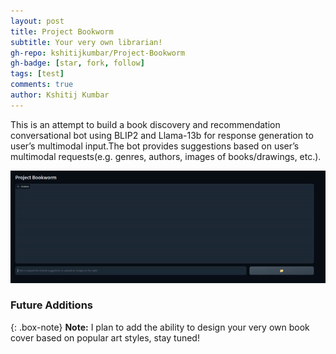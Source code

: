 ```yaml
---
layout: post
title: Project Bookworm
subtitle: Your very own librarian!
gh-repo: kshitijkumbar/Project-Bookworm
gh-badge: [star, fork, follow]
tags: [test]
comments: true
author: Kshitij Kumbar
---
```



This is an attempt to build a book discovery and recommendation conversational bot using BLIP2 and Llama-13b for response generation to user’s multimodal
input.The bot provides suggestions based on user’s multimodal requests(e.g. genres, authors, images of books/drawings, etc.).

![chatbotgif](/assets/img/chatbot.gif)


### Future Additions

{: .box-note}
**Note:** I plan to add the ability to design your very own book cover based on popular art styles, stay tuned!
